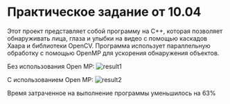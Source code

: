# Практическое задание от 10.04 

Этот проект представляет собой программу на C++, которая позволяет обнаруживать лица, глаза и улыбки на видео с помощью каскадов Хаара и библиотеки OpenCV. Программа использует параллельную обработку с помощью OpenMP для ускорения обнаружения объектов.

Без использования Open MP:
![result1](https://github.com/AnyaKononova/P-_Pr10.04/assets/82609324/fb585d96-caa0-406d-ac57-8fdca4f8d1af)

С использованием Open MP:
![result2](https://github.com/AnyaKononova/P-_Pr10.04/assets/82609324/7c2b7f65-c62e-4755-8be4-d3cb97c88915)

Время затраченное на выполнение программы уменьшилось на 63%
